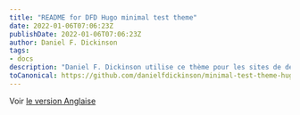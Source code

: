 ```yaml
---
title: "README for DFD Hugo minimal test theme"
date: 2022-01-06T07:06:23Z
publishDate: 2022-01-06T07:06:23Z
author: Daniel F. Dickinson
tags:
- docs
description: "Daniel F. Dickinson utilise ce thème pour les sites de démonstration/test des modules sur lesquels il travaille."
toCanonical: https://github.com/danielfdickinson/minimal-test-theme-hugo-dfd/blob/main/README.md
---
```


Voir [le version Anglaise](/post/readme/)
